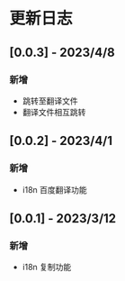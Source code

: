 # 更新日志

## [0.0.3] - 2023/4/8

### 新增

- 跳转至翻译文件
- 翻译文件相互跳转

## [0.0.2] - 2023/4/1

### 新增

- i18n 百度翻译功能

## [0.0.1] - 2023/3/12

### 新增

- i18n 复制功能
